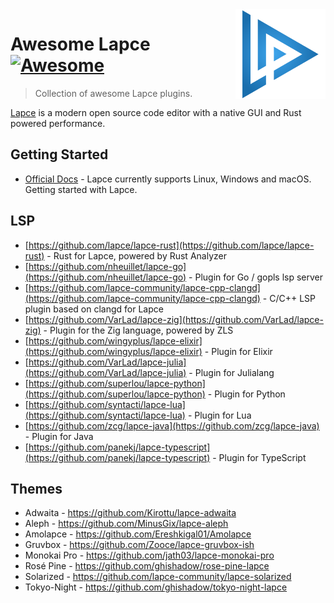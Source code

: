 <!-- lint ignore awesome-git-repo-age -->

<img src="https://raw.githubusercontent.com/lapce/lapce/master/extra/images/logo.png" align="right" width="144" />

# Awesome Lapce [![Awesome](https://cdn.rawgit.com/sindresorhus/awesome/d7305f38d29fed78fa85652e3a63e154dd8e8829/media/badge.svg)](https://github.com/sindresorhus/awesome)

<!-- Uncomment the awesome badge when the repository is added to awesome main list.
[![Awesome](https://awesome.re/badge-flat.svg)](https://awesome.re)
-->

> Collection of awesome Lapce plugins.

[Lapce](https://lapce.dev/) is a modern open source code editor with a native GUI and Rust powered performance.

## Getting Started

- [Official Docs](https://docs.lapce.dev/get-started/setup) - Lapce currently supports Linux, Windows and macOS. Getting started with Lapce.

## LSP

- [https://github.com/lapce/lapce-rust](https://github.com/lapce/lapce-rust) - Rust for Lapce, powered by Rust Analyzer
- [https://github.com/nheuillet/lapce-go](https://github.com/nheuillet/lapce-go) -  Plugin for Go / gopls lsp server
- [https://github.com/lapce-community/lapce-cpp-clangd](https://github.com/lapce-community/lapce-cpp-clangd) -  C/C++ LSP plugin based on clangd for Lapce 
- [https://github.com/VarLad/lapce-zig](https://github.com/VarLad/lapce-zig) -  Plugin for the Zig language, powered by ZLS
- [https://github.com/wingyplus/lapce-elixir](https://github.com/wingyplus/lapce-elixir) -  Plugin for Elixir
- [https://github.com/VarLad/lapce-julia](https://github.com/VarLad/lapce-julia) -  Plugin for Julialang
- [https://github.com/superlou/lapce-python](https://github.com/superlou/lapce-python) - Plugin for Python
- [https://github.com/syntacti/lapce-lua](https://github.com/syntacti/lapce-lua) - Plugin for Lua
- [https://github.com/zcg/lapce-java](https://github.com/zcg/lapce-java) - Plugin for Java
- [https://github.com/panekj/lapce-typescript](https://github.com/panekj/lapce-typescript) - Plugin for TypeScript

## Themes

- Adwaita - https://github.com/Kirottu/lapce-adwaita
- Aleph - https://github.com/MinusGix/lapce-aleph
- Amolapce - https://github.com/Ereshkigal01/Amolapce
- Gruvbox - https://github.com/Zooce/lapce-gruvbox-ish
- Monokai Pro - https://github.com/jath03/lapce-monokai-pro
- Rosé Pine - https://github.com/ghishadow/rose-pine-lapce
- Solarized - https://github.com/lapce-community/lapce-solarized
- Tokyo-Night - https://github.com/ghishadow/tokyo-night-lapce
